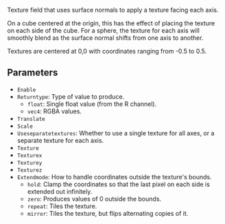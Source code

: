 Texture field that uses surface normals to apply a texture facing each axis.

On a cube centered at the origin, this has the effect of placing the texture on each side of the cube.
For a sphere, the texture for each axis will smoothly blend as the surface normal shifts from one axis to another.

Textures are centered at 0,0 with coordinates ranging from -0.5 to 0.5.

## Parameters

* `Enable`
* `Returntype`: Type of value to produce.
  * `float`: Single float value (from the R channel).
  * `vec4`: RGBA values.
* `Translate`
* `Scale`
* `Useseparatetextures`: Whether to use a single texture for all axes, or a separate texture for each axis.
* `Texture`
* `Texturex`
* `Texturey`
* `Texturez`
* `Extendmode`: How to handle coordinates outside the texture's bounds.
  * `hold`: Clamp the coordinates so that the last pixel on each side is extended out infinitely.
  * `zero`: Produces values of 0 outside the bounds.
  * `repeat`: Tiles the texture.
  * `mirror`: Tiles the texture, but flips alternating copies of it.